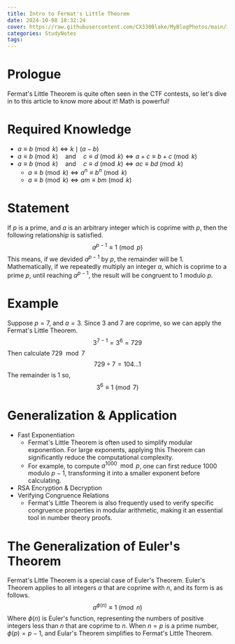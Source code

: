 ```yaml
---
title: Intro to Fermat's Little Theorem
date: 2024-10-08 18:32:24
cover: https://raw.githubusercontent.com/CX330Blake/MyBlogPhotos/main/image/fermatlittle.jpg
categories: StudyNotes
tags:
---
```


# Prologue

Fermat's Little Theorem is quite often seen in the CTF contests, so let's dive in to this article to know more about it! Math is powerful!

# Required Knowledge

- $a\equiv{b}\pmod{k}\Leftrightarrow{k}\mid(a-b)$
- $a\equiv{b}\pmod{k}\quad\text{and}\quad c\equiv{d}\pmod{k}\Leftrightarrow a+c\equiv b+c\pmod{k}$
- $a\equiv{b}\pmod{k}\quad\text{and}\quad c\equiv{d}\pmod{k}\Leftrightarrow ac\equiv bd\pmod{k}$
  - $a\equiv b\pmod{k}\Leftrightarrow a^n\equiv b^n\pmod{k}$
  - $a\equiv b\pmod{k}\Leftrightarrow am\equiv bm\pmod{k}$

# Statement

If $p$ is a prime, and $a$ is an arbitrary integer which is coprime with $p$, then the following relationship is satisfied.
$$
a^{p-1}\equiv1\pmod{p}
$$
This means, if we devided $a^{p-1}$ by $p$, the remainder will be 1. Mathematically, if we repeatedly multiply an integer $a$, which is coprime to a prime $p$, until reaching $a^{p-1}$, the result will be congruent to 1 modulo $p$.

# Example

Suppose $p=7$, and $a=3$. Since $3$ and $7$ are coprime, so we can apply the Fermat's Little Theorem.
$$
3^{7-1}	=3^{6}=729
$$
Then calculate $729\mod{7}$
$$
729\div{7}=104\dots{1}
$$
The remainder is $1$ so,
$$
3^{6}\equiv1\pmod{7}
$$

# Generalization & Application

- Fast Exponentiation
  - Fermat's Little Theorem is often used to simplify modular exponention. For large exponents, applying this Theorem can significantly reduce the computational complexity.
  - For example, to compute $a^{1000}\mod{p}$, one can first reduce $1000$ modulo $p-1$, transforming it into a smaller exponent before calculating.
- RSA Encryption & Decryption
- Verifying Congruence Relations
  - Fermat's Little Theorem is also frequently used to verify specific congruence properties in modular arithmetic, making it an essential tool in number theory proofs.

# The Generalization of Euler's Theorem

Fermat's Little Theorem is a special case of Euler's Theorem. Euler's Theorem applies to all integers $a$ that are coprime with $n$, and its form is as follows.
$$
a^{\phi(n)}\equiv1\pmod{n}
$$
Where $\phi(n)$ is Euler's function, representing the numbers of positive integers less than $n$ that are coprime to $n$. When $n=p$ is a prime number, $\phi(p)=p-1$, and Eular's Theorem simplifies to Fermat's Little Theorem. 

